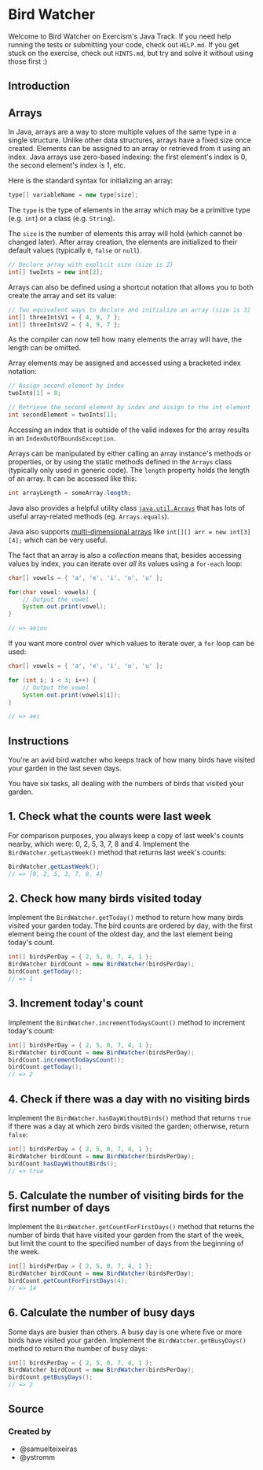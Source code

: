 # Bird Watcher

Welcome to Bird Watcher on Exercism's Java Track.
If you need help running the tests or submitting your code, check out `HELP.md`.
If you get stuck on the exercise, check out `HINTS.md`, but try and solve it without using those
first :)

## Introduction

## Arrays

In Java, arrays are a way to store multiple values of the same type in a single structure.
Unlike other data structures, arrays have a fixed size once created.
Elements can be assigned to an array or retrieved from it using an index.
Java arrays use zero-based indexing: the first element's index is 0, the second element's index is
1, etc.

Here is the standard syntax for initializing an array:

```java
type[] variableName = new type[size];
```

The `type` is the type of elements in the array which may be a primitive type (e.g. `int`) or a
class (e.g. `String`).

The `size` is the number of elements this array will hold (which cannot be changed later).
After array creation, the elements are initialized to their default values (typically `0`, `false`
or `null`).

```java
// Declare array with explicit size (size is 2)
int[] twoInts = new int[2];
```

Arrays can also be defined using a shortcut notation that allows you to both create the array and
set its value:

```java
// Two equivalent ways to declare and initialize an array (size is 3)
int[] threeIntsV1 = { 4, 9, 7 };
int[] threeIntsV2 = { 4, 9, 7 };
```

As the compiler can now tell how many elements the array will have, the length can be omitted.

Array elements may be assigned and accessed using a bracketed index notation:

```java
// Assign second element by index
twoInts[1] = 8;

// Retrieve the second element by index and assign to the int element
int secondElement = twoInts[1];
```

Accessing an index that is outside of the valid indexes for the array results in an
`IndexOutOfBoundsException`.

Arrays can be manipulated by either calling an array instance's methods or properties, or by using
the static methods defined in the `Arrays` class (typically only used in generic code).
The `length` property holds the length of an array.
It can be accessed like this:

```java
int arrayLength = someArray.length;
```

Java also provides a helpful utility class [
`java.util.Arrays`](https://docs.oracle.com/en/java/javase/11/docs/api/java.base/java/util/Arrays.html)
that has lots of useful array-related methods (eg. `Arrays.equals`).

Java also
supports [multi-dimensional arrays](https://www.programiz.com/java-programming/multidimensional-array)
like `int[][] arr = new int[3][4];` which can be very useful.

The fact that an array is also a _collection_ means that, besides accessing values by index, you can
iterate over _all_ its values using a `for-each` loop:

```java
char[] vowels = { 'a', 'e', 'i', 'o', 'u' };

for(char vowel: vowels) {
    // Output the vowel
    System.out.print(vowel);
}

// => aeiou
```

If you want more control over which values to iterate over, a `for` loop can be used:

```java
char[] vowels = { 'a', 'e', 'i', 'o', 'u' };

for (int i; i < 3; i++) {
    // Output the vowel
    System.out.print(vowels[i]);
}

// => aei
```

## Instructions

You're an avid bird watcher who keeps track of how many birds have visited your garden in the last
seven days.

You have six tasks, all dealing with the numbers of birds that visited your garden.

## 1. Check what the counts were last week

For comparison purposes, you always keep a copy of last week's counts nearby, which were: 0, 2, 5,
3, 7, 8 and 4. Implement the `BirdWatcher.getLastWeek()` method that returns last week's counts:

```java
BirdWatcher.getLastWeek();
// => [0, 2, 5, 3, 7, 8, 4]
```

## 2. Check how many birds visited today

Implement the `BirdWatcher.getToday()` method to return how many birds visited your garden today.
The bird counts are ordered by day, with the first element being the count of the oldest day, and
the last element being today's count.

```java
int[] birdsPerDay = { 2, 5, 0, 7, 4, 1 };
BirdWatcher birdCount = new BirdWatcher(birdsPerDay);
birdCount.getToday();
// => 1
```

## 3. Increment today's count

Implement the `BirdWatcher.incrementTodaysCount()` method to increment today's count:

```java
int[] birdsPerDay = { 2, 5, 0, 7, 4, 1 };
BirdWatcher birdCount = new BirdWatcher(birdsPerDay);
birdCount.incrementTodaysCount();
birdCount.getToday();
// => 2
```

## 4. Check if there was a day with no visiting birds

Implement the `BirdWatcher.hasDayWithoutBirds()` method that returns `true` if there was a day at
which zero birds visited the garden; otherwise, return `false`:

```java
int[] birdsPerDay = { 2, 5, 0, 7, 4, 1 };
BirdWatcher birdCount = new BirdWatcher(birdsPerDay);
birdCount.hasDayWithoutBirds();
// => true
```

## 5. Calculate the number of visiting birds for the first number of days

Implement the `BirdWatcher.getCountForFirstDays()` method that returns the number of birds that have
visited your garden from the start of the week, but limit the count to the specified number of days
from the beginning of the week.

```java
int[] birdsPerDay = { 2, 5, 0, 7, 4, 1 };
BirdWatcher birdCount = new BirdWatcher(birdsPerDay);
birdCount.getCountForFirstDays(4);
// => 14
```

## 6. Calculate the number of busy days

Some days are busier than others. A busy day is one where five or more birds have visited your
garden.
Implement the `BirdWatcher.getBusyDays()` method to return the number of busy days:

```java
int[] birdsPerDay = { 2, 5, 0, 7, 4, 1 };
BirdWatcher birdCount = new BirdWatcher(birdsPerDay);
birdCount.getBusyDays();
// => 2
```

## Source

### Created by

- @samuelteixeiras
- @ystromm

